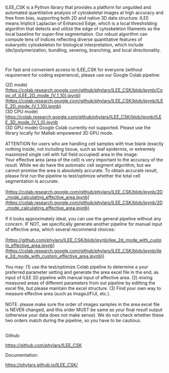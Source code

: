 ILEE_CSK is a Python library that provides a platform for unguided and automated quantitative analysis of cytoskeletal images at high accuracy and free from bias, supporting both 2D and native 3D data structure. ILEE means Implicit Laplacian of Enhanced Edge, which is a local thresholding algorithm that detects and utilize the edge of cytoskeleton filaments as the local baseline for super-fine segmentation. Our robust algorithm can compute tens of indices reflecting diverse quantitative features of eukaryotic cytoskeleton for biological interpretation, which include (de/)polymerization, bundling, severing, branching, and local directionality. 

<br/>

For fast and convenient access to ILEE_CSK for everyone (without requirement for coding experience), please use our Google Colab pipeline:

(2D mode)
<br/>
[https://colab.research.google.com/github/phylars/ILEE_CSK/blob/ipynb/Copy_of_ILEE_2D_mode_(V_1_10).ipynb](https://colab.research.google.com/github/phylars/ILEE_CSK/blob/ipynb/ILEE_2D_mode_(V_1_10).ipynb)
<br/>
(3D CPU mode)
<br/>
https://colab.research.google.com/github/phylars/ILEE_CSK/blob/ipynb/ILEE_3D_mode_(V_1_0).ipynb
<br/>
(3D GPU mode) Google Colab currently not supported. Please use the library locally for Matlab empowered 3D GPU mode.
<br/>
<br/>
ATTENTION for users who are handling cell samples with true blank (exactly nothing inside, not including tissue, such as leaf epidermis, or extremely maximized single cell with full field occupied) area in the image:
<br/>
Your effective area (area of the cell) is very important to the accuracy of the result. While we do have the automatic cell segment algorithm, but we cannot promise the area is absolutely accurate. To obtain accurate result, please first run the pipeline to test/optimize whether the total cell segmentation is accurate.
<br/>
<br/>
[https://colab.research.google.com/github/phylars/ILEE_CSK/blob/ipynb/2D_mode_calculating_effective_area.ipynb](https://colab.research.google.com/github/phylars/ILEE_CSK/blob/ipynb/2D_mode_calculating_effective_area.ipynb)
<br/>
<br/>
If it looks approximately ideal, you can use the general pipeline without any concern. IF NOT, we specifically generate another pipeline for manual input of effective area, which several recommend choices:
<br/>
<br/>
[https://github.com/phylars/ILEE_CSK/blob/ipynb/ilee_2d_mode_with_custom_effective_area.ipynb](https://colab.research.google.com/github/phylars/ILEE_CSK/blob/ipynb/ilee_2d_mode_with_custom_effective_area.ipynb))
<br/>
<br/>
You may: (1) use the test/optimize Colab pipeline to determine a your preferred parameter setting and generate the area excel file in the end, as input of ILEE 2D pipeline with manual input of effective area. (2) mixing measured areas of different parameters from out pipeline by editting the excel file, but please maintain the excel structure. (3) Find your own way to measure effective area (such as ImageJ/FIJI, etc.).
<br/>
<br/>
NOTE: please make sure the order of images samples in the area excel file is NEVER changed, and this order MUST be same as your final result output (otherwise your data does not make sense). We do not check whether these two orders match during the pipeline, so you have to be cautious.
<br/>

<br/>
Github:

https://github.com/phylars/ILEE_CSK

Documentation:

https://phylars.github.io/ILEE_CSK/

